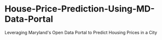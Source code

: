 # House-Price-Prediction-Using-MD-Data-Portal
Leveraging Maryland's Open Data Portal to Predict Housing Prices in a City
